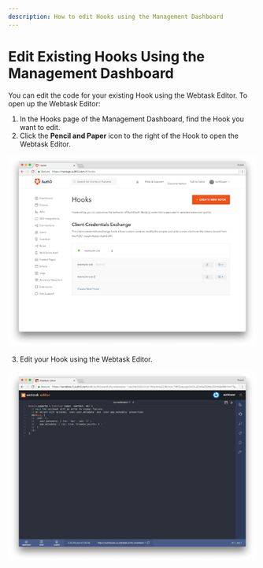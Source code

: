 ```yaml
---
description: How to edit Hooks using the Management Dashboard
---
```


# Edit Existing Hooks Using the Management Dashboard

You can edit the code for your existing Hook using the Webtask Editor. To open up the Webtask Editor:

1. In the Hooks page of the Management Dashboard, find the Hook you want to edit.
2. Click the **Pencil and Paper** icon to the right of the Hook to open the Webtask Editor.

  ![List of Hooks](/media/articles/auth0-hooks/hooks-list.png)

3. Edit your Hook using the Webtask Editor.

  ![Webtask Editor](/media/articles/auth0-hooks/webtask-editor.png)
